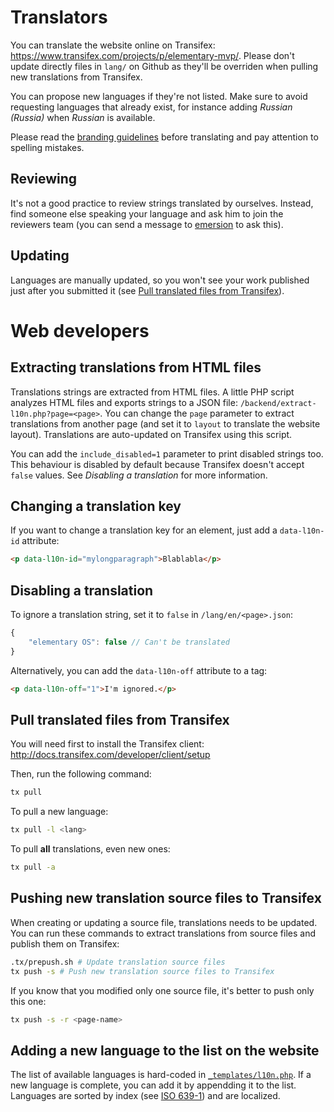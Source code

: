 # Translators

You can translate the website online on Transifex: https://www.transifex.com/projects/p/elementary-mvp/. Please don't update directly files in `lang/` on Github as they'll be overriden when pulling new translations from Transifex.

You can propose new languages if they're not listed. Make sure to avoid requesting languages that already exist, for instance adding _Russian (Russia)_ when _Russian_ is available.

Please read the [branding guidelines](http://old.elementaryos.org/journal/the-importance-of-our-brand) before translating and pay attention to spelling mistakes.

## Reviewing

It's not a good practice to review strings translated by ourselves. Instead, find someone else speaking your language and ask him to join the reviewers team (you can send a message to [emersion](https://www.transifex.com/accounts/profile/emersion/) to ask this).

## Updating

Languages are manually updated, so you won't see your work published just after you submitted it (see [Pull translated files from Transifex](#pull-translated-files-from-transifex)).

# Web developers

## Extracting translations from HTML files

Translations strings are extracted from HTML files. A little PHP script analyzes HTML files and exports strings to a JSON file: `/backend/extract-l10n.php?page=<page>`. You can change the `page` parameter to extract translations from another page (and set it to `layout` to translate the website layout). Translations are auto-updated on Transifex using this script.

You can add the `include_disabled=1` parameter to print disabled strings too. This behaviour is disabled by default because Transifex doesn't accept `false` values. See _Disabling a translation_ for more information.

## Changing a translation key

If you want to change a translation key for an element, just add a `data-l10n-id` attribute:

```html
<p data-l10n-id="mylongparagraph">Blablabla</p>
```

## Disabling a translation

To ignore a translation string, set it to `false` in `/lang/en/<page>.json`:

```js
{
    "elementary OS": false // Can't be translated
}
```

Alternatively, you can add the `data-l10n-off` attribute to a tag:
```html
<p data-l10n-off="1">I'm ignored.</p>
```

## Pull translated files from Transifex

You will need first to install the Transifex client: http://docs.transifex.com/developer/client/setup

Then, run the following command: 

```bash
tx pull
```

To pull a new language:

```bash
tx pull -l <lang>
```

To pull **all** translations, even new ones:

```bash
tx pull -a
```

## Pushing new translation source files to Transifex

When creating or updating a source file, translations needs to be updated. You can run these commands to extract translations from source files and publish them on Transifex:

```bash
.tx/prepush.sh # Update translation source files
tx push -s # Push new translation source files to Transifex
```

If you know that you modified only one source file, it's better to push only this one:
```bash
tx push -s -r <page-name>
```

## Adding a new language to the list on the website

The list of available languages is hard-coded in [`_templates/l10n.php`](https://github.com/elementary/mvp/blob/master/_templates/l10n.php#L2). If a new language is complete, you can add it by appendding it to the list. Languages are sorted by index (see [ISO 639-1](https://en.wikipedia.org/wiki/List_of_ISO_639-1_codes)) and are localized.
